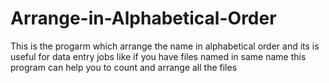 # Arrange-in-Alphabetical-Order
This is the progarm which arrange the name in alphabetical order and its is useful for data entry jobs like if you have files named in same name this program can help you to count and arrange all the files
